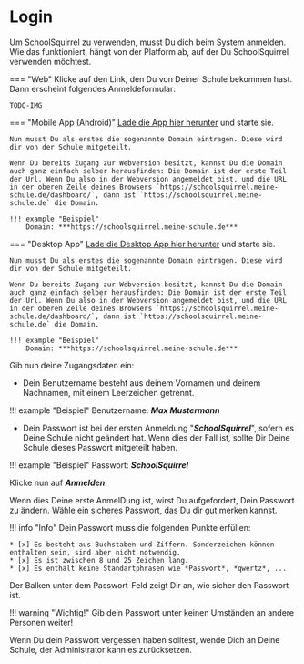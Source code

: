 # Login

Um SchoolSquirrel zu verwenden, musst Du dich beim System anmelden. Wie das funktioniert, hängt von der Platform ab, auf der Du SchoolSquirrel verwenden möchtest.

=== "Web"
    Klicke auf den Link, den Du von Deiner Schule bekommen hast. Dann erscheint folgendes Anmeldeformular:

    TODO-IMG

=== "Mobile App (Android)"
    [Lade die App hier herunter](https://github.com/SchoolSquirrel/SchoolSquirrel/releases/latest) und starte sie.

    Nun musst Du als erstes die sogenannte Domain eintragen. Diese wird dir von der Schule mitgeteilt.

    Wenn Du bereits Zugang zur Webversion besitzt, kannst Du die Domain auch ganz einfach selber herausfinden: Die Domain ist der erste Teil der Url. Wenn Du also in der Webversion angemeldet bist, und die URL in der oberen Zeile deines Browsers `https://schoolsquirrel.meine-schule.de/dashboard/`, dann ist `https://schoolsquirrel.meine-schule.de` die Domain.

    !!! example "Beispiel"
        Domain: ***https://schoolsquirrel.meine-schule.de***

=== "Desktop App"
    [Lade die Desktop App hier herunter](https://github.com/SchoolSquirrel/SchoolSquirrel/releases/latest) und starte sie.

    Nun musst Du als erstes die sogenannte Domain eintragen. Diese wird dir von der Schule mitgeteilt.

    Wenn Du bereits Zugang zur Webversion besitzt, kannst Du die Domain auch ganz einfach selber herausfinden: Die Domain ist der erste Teil der Url. Wenn Du also in der Webversion angemeldet bist, und die URL in der oberen Zeile deines Browsers `https://schoolsquirrel.meine-schule.de/dashboard/`, dann ist `https://schoolsquirrel.meine-schule.de` die Domain.

    !!! example "Beispiel"
        Domain: ***https://schoolsquirrel.meine-schule.de***

Gib nun deine Zugangsdaten ein:

- Dein Benutzername besteht aus deinem Vornamen und deinem Nachnamen, mit einem Leerzeichen getrennt.

!!! example "Beispiel"
    Benutzername: ***Max Mustermann***

- Dein Passwort ist bei der ersten Anmeldung "***SchoolSquirrel***", sofern es Deine Schule nicht geändert hat. Wenn dies der Fall ist, sollte Dir Deine Schule dieses Passwort mitgeteilt haben.
    
!!! example "Beispiel"
    Passwort: ***SchoolSquirrel***

Klicke nun auf ***Anmelden***.

Wenn dies Deine erste AnmelDung ist, wirst Du aufgefordert, Dein Passwort zu ändern. Wähle ein sicheres Passwort, das Du dir gut merken kannst. 

!!! info "Info"
    Dein Passwort muss die folgenden Punkte erfüllen:

    * [x] Es besteht aus Buchstaben und Ziffern. Sonderzeichen können enthalten sein, sind aber nicht notwendig.
    * [x] Es ist zwischen 8 und 25 Zeichen lang.
    * [x] Es enthält keine Standartphrasen wie *Passwort*, *qwertz*, ...

Der Balken unter dem Passwort-Feld zeigt Dir an, wie sicher den Passwort ist.

!!! warning "Wichtig!"
    Gib dein Passwort unter keinen Umständen an andere Personen weiter!

Wenn Du dein Passwort vergessen haben solltest, wende Dich an Deine Schule, der Administrator kann es zurücksetzen.